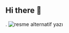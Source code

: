 ## Hi there 👋
.
<img src="[resim yolu](https://www.google.com/url?sa=i&url=https%3A%2F%2Fbilimgenc.tubitak.gov.tr%2Fmakale%2Ffotograflar-kosesinde-mart-ayinin-konusu-ay&psig=AOvVaw3dCWt4Hltn6Mtini0al385&ust=1746960681000000&source=images&cd=vfe&opi=89978449&ved=0CBQQjRxqFwoTCMj4-OndmI0DFQAAAAAdAAAAABAE)" alt="resme alternatif yazı">
